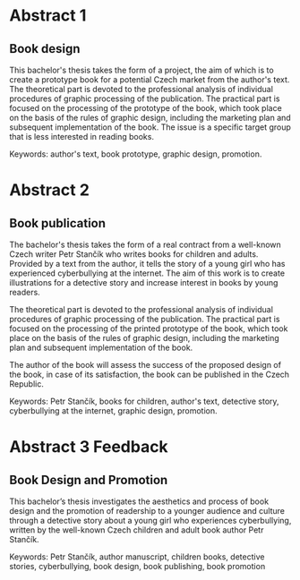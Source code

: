 # Abstract 1

## Book design

This bachelor's thesis takes the form of a project, the aim of which is to create a prototype book for a potential Czech market from the author's text. The theoretical part is devoted to the professional analysis of individual procedures of graphic processing of the publication. The practical part is focused on the processing of the prototype of the book, which took place on the basis of the rules of graphic design, including the marketing plan and subsequent implementation of the book. The issue is a specific target group that is less interested in reading books.


Keywords: author's text, book prototype, graphic design, promotion.

# Abstract 2

## Book publication

The bachelor's thesis takes the form of a real contract from a well-known Czech writer Petr Stančík who writes books for children and adults. Provided by a text from the author, it tells the story of a young girl who has experienced cyberbullying at the internet. 
The aim of this work is to create illustrations for a detective story and increase interest in books by young readers. 

The theoretical part is devoted to the professional analysis of individual procedures of graphic processing of the publication.
The practical part is focused on the processing of the printed prototype of the book, which took place on the basis of the rules of graphic design, including the marketing plan and subsequent implementation of the book. 

The author of the book will assess the success of the proposed design of the book, in case of its satisfaction, the book can be published in the Czech Republic.


Keywords: Petr Stančík, books for children, author's text,  detective story, cyberbullying at the internet, graphic design, promotion.


# Abstract 3 Feedback

## Book Design and Promotion


This bachelor’s thesis investigates the aesthetics and process of book design and the promotion of readership to a younger audience and culture through a detective story about a young girl who experiences cyberbullying, written by the well-known Czech children and adult book author Petr Stančík.

Keywords: Petr Stančík, author manuscript, children books, detective stories, cyberbullying, book design, book publishing, book promotion
